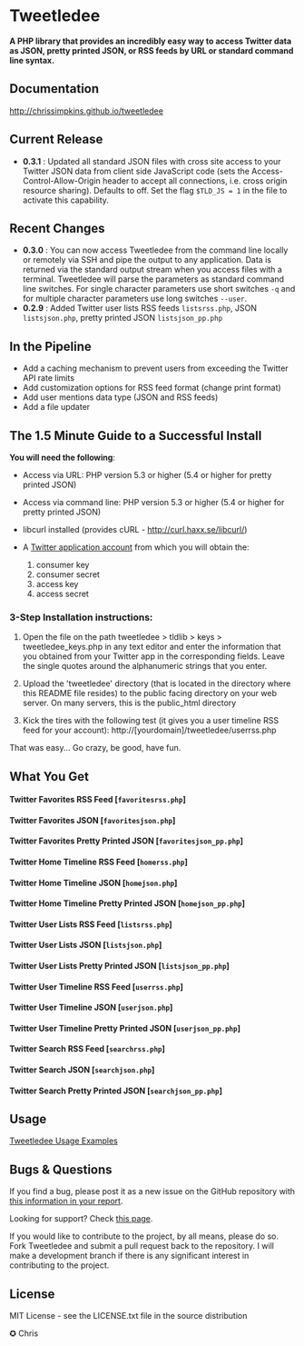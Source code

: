 Tweetledee
==========

**A PHP library that provides an incredibly easy way to access Twitter data as JSON, pretty printed JSON, or RSS feeds by URL or standard command line syntax.**

## Documentation
<a href="http://chrissimpkins.github.io/tweetledee
">http://chrissimpkins.github.io/tweetledee</a>

## Current Release
- <b>0.3.1</b> : Updated all standard JSON files with cross site access to your Twitter JSON data from client side JavaScript code (sets the Access-Control-Allow-Origin header to accept all connections, i.e. cross origin resource sharing). Defaults to off.  Set the flag `$TLD_JS = 1` in the file to activate this capability.

## Recent Changes
- <b>0.3.0</b> : You can now access Tweetledee from the command line locally or remotely via SSH and pipe the output to any application.  Data is returned via the standard output stream when you access files with a terminal.  Tweetledee will parse the parameters as standard command line switches.  For single character parameters use short switches <code>-q</code> and for multiple character parameters use long switches <code>--user</code>.
- <b>0.2.9</b> : Added Twitter user lists RSS feeds <code>listsrss.php</code>, JSON <code>listsjson.php</code>, pretty printed JSON <code>listsjson_pp.php</code>

## In the Pipeline
 - Add a caching mechanism to prevent users from exceeding the Twitter API rate limits
 - Add customization options for RSS feed format (change print format)
 - Add user mentions data type (JSON and RSS feeds)
 - Add a file updater

## The 1.5 Minute Guide to a Successful Install
**You will need the following**:
 - Access via URL: PHP version 5.3 or higher (5.4 or higher for pretty printed JSON)
 - Access via command line: PHP version 5.3 or higher (5.4 or higher for pretty printed JSON)
 - libcurl installed (provides cURL - http://curl.haxx.se/libcurl/)
 - A <a href="https://dev.twitter.com/apps/new">Twitter application account</a> from which you will obtain the:

	1) consumer key
	2) consumer secret
	3) access key
	4) access secret

### 3-Step Installation instructions:

1. Open the file on the path tweetledee > tldlib > keys > tweetledee_keys.php in any text editor and enter the information that you obtained from your Twitter app in the corresponding fields.  Leave the single quotes around the alphanumeric strings that you enter.

2. Upload the 'tweetledee' directory (that is located in the directory where this README file resides) to the public facing directory on your web server.  On many servers, this is the public_html directory

3. Kick the tires with the following test (it gives you a user timeline RSS feed for your account):
	http://[yourdomain]/tweetledee/userrss.php

That was easy... Go crazy, be good, have fun.

## What You Get
#### Twitter Favorites RSS Feed [<code>favoritesrss.php</code>]
#### Twitter Favorites JSON [<code>favoritesjson.php</code>]
#### Twitter Favorites Pretty Printed JSON [<code>favoritesjson_pp.php</code>]
#### Twitter Home Timeline RSS Feed [<code>homerss.php</code>]
#### Twitter Home Timeline JSON [<code>homejson.php</code>]
#### Twitter Home Timeline Pretty Printed JSON [<code>homejson_pp.php</code>]
#### Twitter User Lists RSS Feed [<code>listsrss.php</code>]
#### Twitter User Lists JSON [<code>listsjson.php</code>]
#### Twitter User Lists Pretty Printed JSON [<code>listsjson_pp.php</code>]
#### Twitter User Timeline RSS Feed [<code>userrss.php</code>]
#### Twitter User Timeline JSON [<code>userjson.php</code>]
#### Twitter User Timeline Pretty Printed JSON [<code>userjson_pp.php</code>]
#### Twitter Search RSS Feed [<code>searchrss.php</code>]
#### Twitter Search JSON [<code>searchjson.php</code>]
#### Twitter Search Pretty Printed JSON [<code>searchjson_pp.php</code>]

## Usage
<a href="http://chrissimpkins.github.io/tweetledee/usage.html">Tweetledee Usage Examples</a>

## Bugs & Questions
If you find a bug, please post it as a new issue on the GitHub repository with <a href="http://chrissimpkins.github.io/tweetledee/support.html#bug-reporting">this information in your report</a>.

Looking for support? Check <a href="http://chrissimpkins.github.io/tweetledee/support.html">this page</a>.

If you would like to contribute to the project, by all means, please do so.  Fork Tweetledee and submit a pull request back to the repository.  I will make a development branch if there is any significant interest in contributing to the project.

## License
MIT License - see the LICENSE.txt file in the source distribution

✪ Chris

